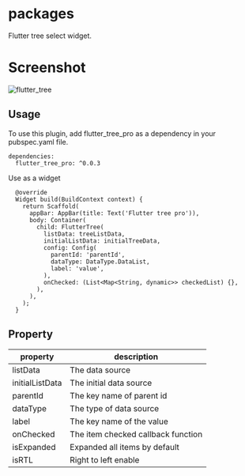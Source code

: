 # packages

Flutter tree select widget.

# Screenshot

![flutter_tree](https://github.com/Invincible1996/flutter_tree/assets/22675676/4e86a835-abf2-4846-a94d-c1597f2076ad)

## Usage

To use this plugin, add flutter_tree_pro as a dependency in your pubspec.yaml file.

```
dependencies:
  flutter_tree_pro: ^0.0.3
```

Use as a widget

```
  @override
  Widget build(BuildContext context) {
    return Scaffold(
      appBar: AppBar(title: Text('Flutter tree pro')),
      body: Container(
        child: FlutterTree(
          listData: treeListData,
          initialListData: initialTreeData,
          config: Config(
            parentId: 'parentId',
            dataType: DataType.DataList,
            label: 'value',
          ),
          onChecked: (List<Map<String, dynamic>> checkedList) {},
        ),
      ),
    );
  }
```

## Property

| property        | description                        |
|-----------------|------------------------------------|
| listData        | The data source                    |
| initialListData | The initial data source            |
| parentId        | The key name of parent id          |
| dataType        | The type of data source            |
| label           | The key name of the value          |
| onChecked       | The item checked callback function |
| isExpanded      | Expanded all items by default      |
| isRTL           | Right to left enable               |
